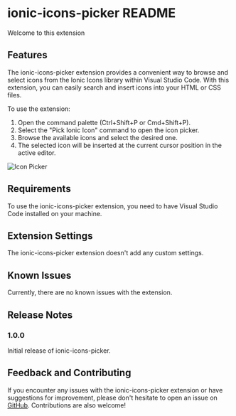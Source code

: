 # ionic-icons-picker README

Welcome to this extension

## Features

The ionic-icons-picker extension provides a convenient way to browse and select icons from the Ionic Icons library within Visual Studio Code. With this extension, you can easily search and insert icons into your HTML or CSS files.

To use the extension:

1. Open the command palette (Ctrl+Shift+P or Cmd+Shift+P).
2. Select the "Pick Ionic Icon" command to open the icon picker.
3. Browse the available icons and select the desired one.
4. The selected icon will be inserted at the current cursor position in the active editor.

![Icon Picker](images/icon-picker.gif)

## Requirements

To use the ionic-icons-picker extension, you need to have Visual Studio Code installed on your machine.

## Extension Settings

The ionic-icons-picker extension doesn't add any custom settings.

## Known Issues

Currently, there are no known issues with the extension.

## Release Notes

### 1.0.0

Initial release of ionic-icons-picker.

## Feedback and Contributing

If you encounter any issues with the ionic-icons-picker extension or have suggestions for improvement, please don't hesitate to open an issue on [GitHub](https://github.com/derrickf/ionic-icons-picker). Contributions are also welcome!
